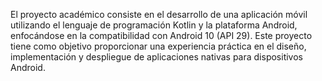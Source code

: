 El proyecto académico consiste en el desarrollo de una aplicación móvil utilizando el lenguaje de programación Kotlin y la plataforma Android, enfocándose en la compatibilidad con Android 10 (API 29). Este proyecto tiene como objetivo proporcionar una experiencia práctica en el diseño, implementación y despliegue de aplicaciones nativas para dispositivos Android.

